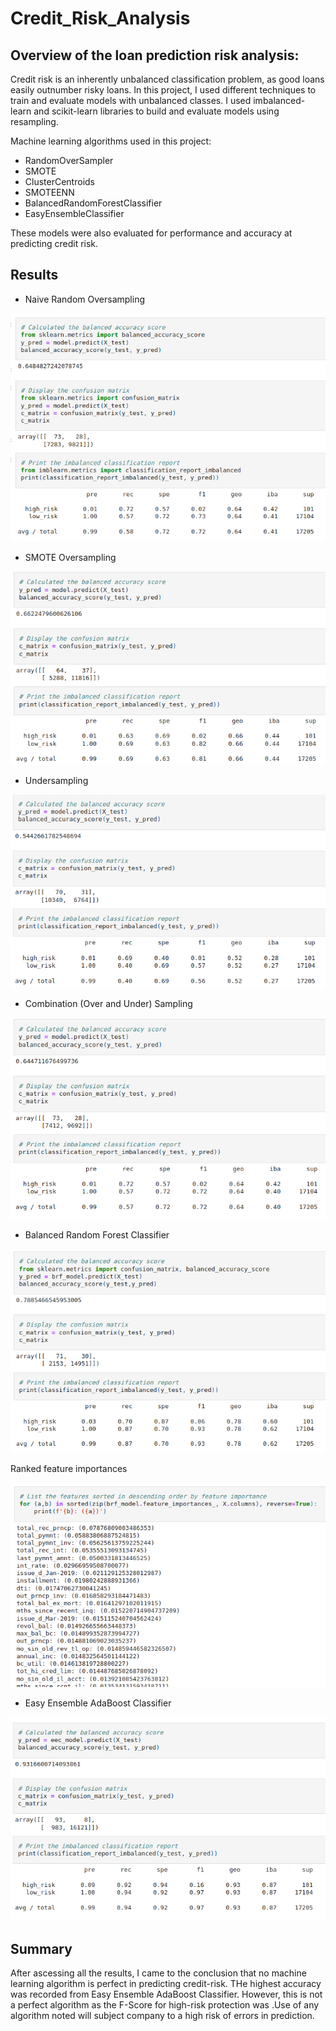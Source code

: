 # Credit_Risk_Analysis

## Overview of the loan prediction risk analysis:
Credit risk is an inherently unbalanced classification problem, as good loans easily outnumber risky loans. In this project, I used different techniques to train and evaluate models with unbalanced classes. I used imbalanced-learn and scikit-learn libraries to build and evaluate models using resampling.

Machine learning algorithms used in this project:
- RandomOverSampler
- SMOTE
- ClusterCentroids
- SMOTEENN
- BalancedRandomForestClassifier
- EasyEnsembleClassifier

These models were also evaluated for performance and accuracy at predicting credit risk.

## Results

* Naive Random Oversampling

![alt text](https://github.com/Nehemiahmageto/Credit_Risk_Analysis/blob/main/images/Capture_1.png)

* SMOTE Oversampling

![alt text](https://github.com/Nehemiahmageto/Credit_Risk_Analysis/blob/main/images/Capture_2.png)

* Undersampling

![alt text](https://github.com/Nehemiahmageto/Credit_Risk_Analysis/blob/main/images/Capture_3.png)

* Combination (Over and Under) Sampling

![alt text](https://github.com/Nehemiahmageto/Credit_Risk_Analysis/blob/main/images/Capture_4.png)

* Balanced Random Forest Classifier

![alt text](https://github.com/Nehemiahmageto/Credit_Risk_Analysis/blob/main/images/Capture_5.png)

Ranked feature importances

![alt text](https://github.com/Nehemiahmageto/Credit_Risk_Analysis/blob/main/images/Capture_6.png)

* Easy Ensemble AdaBoost Classifier

![alt text](https://github.com/Nehemiahmageto/Credit_Risk_Analysis/blob/main/images/Capture_7.png)

## Summary
After ascessing all the results, I came to the conclusion that no machine learning algorithm is perfect in predicting credit-risk. THe highest accuracy was recorded from Easy Ensemble AdaBoost Classifier. However, this is not a perfect algorithm as the F-Score for high-risk protection was .Use of any algorithm noted will subject company to a high risk of errors in prediction.
